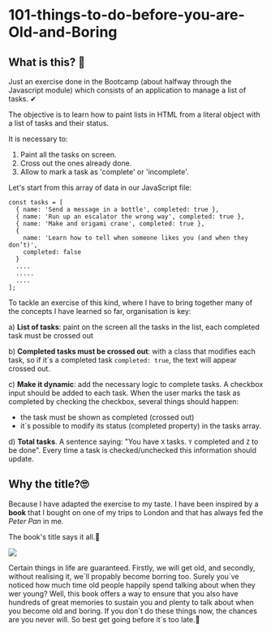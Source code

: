 # 101-things-to-do-before-you-are-Old-and-Boring

## What is this? 👀

Just an exercise done in the Bootcamp (about halfway through the Javascript module) which consists of an application to manage a list of tasks. ✔

The objective is to learn how to paint lists in HTML from a literal object with a list of tasks and their status.

It is necessary to:

1. Paint all the tasks on screen.
1. Cross out the ones already done.
1. Allow to mark a task as 'complete' or 'incomplete'.

Let's start from this array of data in our JavaScript file:

```
const tasks = [
  { name: 'Send a message in a bottle', completed: true },
  { name: 'Run up an escalator the wrong way', completed: true },
  { name: 'Make and origami crane', completed: true },
  {
    name: 'Learn how to tell when someone likes you (and when they don’t)',
    completed: false
  }
  ....
  .....
  ....
];
```

To tackle an exercise of this kind, where I have to bring together many of the concepts I have learned so far, organisation is key:

a) **List of tasks**: paint on the screen all the tasks in the list, each completed task must be crossed out

b) **Completed tasks must be crossed out**: with a class that modifies each task, so if it´s a completed task ``completed: true``, the text will appear crossed out.

c) **Make it dynamic**: add the necessary logic to complete tasks. A checkbox input should be added to each task. When the user marks the task as completed by checking the checkbox, several things should happen:

- the task must be shown as completed (crossed out)
- it´s possible to modify its status (completed property) in the tasks array.

d) **Total tasks**. A sentence saying: "You have ``X`` tasks. ``Y`` completed and ``Z`` to be done". Every time a task is checked/unchecked this information should update.

## Why the title?🙄

Because I have adapted the exercise to my taste. I have been inspired by a **book** that I bought on one of my trips to London and that has always fed the _Peter Pan_ in me.

The book's title says it all.📕

![](https://images-na.ssl-images-amazon.com/images/I/4109V59AF+L.jpg)

Certain things in life are guaranteed. Firstly, we will get old, and secondly, without realising it, we´ll propably become borring too. Surely you´ve noticed how much time old people happily spend talking about when they wer young? Well, this book offers a way to ensure that you also have hundreds of great memories to sustain you and plenty to talk about when you become old and boring. If you don´t do these things now, the chances are you never will. So best get going before it´s too late.👅



